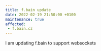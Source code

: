 ```yaml
---
title: f.bain update
date: 2022-02-19 21:50:00 +0100
maintenance: true
affected:
 - f.bain.cz
---
```


I am updating f.bain to support websockets
